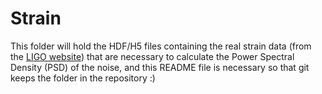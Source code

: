 # Strain

This folder will hold the HDF/H5 files containing the real strain data (from the [LIGO website](https://losc.ligo.org/events/)) that are necessary to calculate the Power Spectral Density (PSD) of the noise, and this README file is necessary so that git keeps the folder in the repository :)